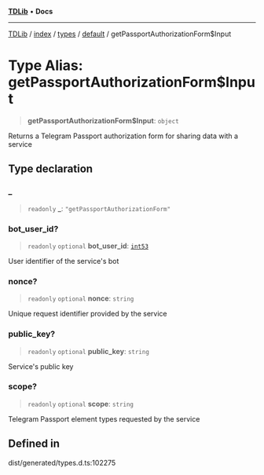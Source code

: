 [**TDLib**](../../../../../../README.md) • **Docs**

***

[TDLib](../../../../../../modules.md) / [index](../../../../../README.md) / [types](../../../README.md) / [default](../README.md) / getPassportAuthorizationForm$Input

# Type Alias: getPassportAuthorizationForm$Input

> **getPassportAuthorizationForm$Input**: `object`

Returns a Telegram Passport authorization form for sharing data with a service

## Type declaration

### \_

> `readonly` **\_**: `"getPassportAuthorizationForm"`

### bot\_user\_id?

> `readonly` `optional` **bot\_user\_id**: [`int53`](int53.md)

User identifier of the service's bot

### nonce?

> `readonly` `optional` **nonce**: `string`

Unique request identifier provided by the service

### public\_key?

> `readonly` `optional` **public\_key**: `string`

Service's public key

### scope?

> `readonly` `optional` **scope**: `string`

Telegram Passport element types requested by the service

## Defined in

dist/generated/types.d.ts:102275
